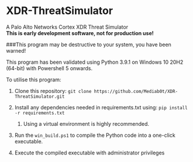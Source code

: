 # XDR-ThreatSimulator

A Palo Alto Networks Cortex XDR Threat Simulator <br>
**This is early development software, not for production use!**

###This program may be destructive to your system, you have been warned!

This program has been validated using Python 3.9.1 on Windows 10 20H2 (64-bit) with Powershell 5 onwards.

To utilise this program:

1. Clone this repository: `git clone https://github.com/Mediab0t/XDR-ThreatSimulator.git`
2. Install any dependencies needed in requirements.txt using: `pip install -r requirements.txt`
    1. Using a virtual environment is highly recommended.
   
3. Run the `win_build.ps1` to compile the Python code into a one-click executable.
4. Execute the compiled executable with administrator privileges
